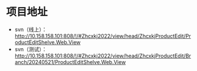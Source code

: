 # 项目地址
- svn（线上）：http://10.158.158.101:808/!/#Zhcxkj2022/view/head/ZhcxkjProductEdit/ProductEditShelve.Web.View
- svn（测试）：http://10.158.158.101:808/!/#Zhcxkj2022/view/head/ZhcxkjProductEdit/Branch/20240521/ProductEditShelve.Web.View